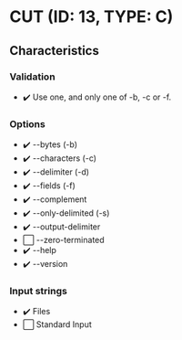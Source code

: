 # CUT (ID: 13, TYPE: C)

## Characteristics

### Validation
- ✔️ Use one, and only one of -b, -c or -f.

### Options
- ✔️ --bytes (-b)
- ✔️ --characters (-c)
- ✔️ --delimiter (-d)
- ✔️ --fields (-f)
- ✔️ --complement
- ✔️ --only-delimited (-s)
- ✔️ --output-delimiter
- ⬜ --zero-terminated
- ✔️ --help
- ✔️ --version

### Input strings
- ✔️ Files
- ⬜ Standard Input
